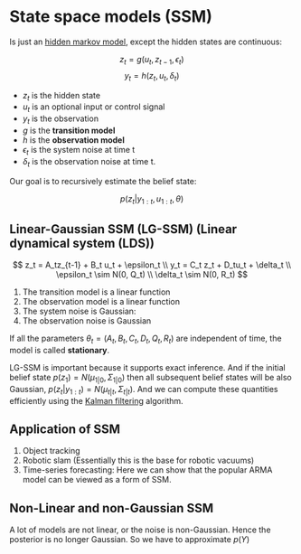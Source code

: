 # State space models (SSM)

Is just an [hidden markov model](hidden_markov_models.md), except the hidden states are continuous:

$$z_t = g(u_t, z_{t-1}, \epsilon_t)$$ 
$$y_t = h(z_t, u_t, \delta_t)$$

* $z_t$ is the hidden state
* $u_t$ is an optional input or control signal
* $y_t$ is the observation
* $g$ is the **transition model**
* $h$ is the **observation model**
* $\epsilon_t$ is the system noise at time t
* $\delta_t$ is the observation noise at time t.

Our goal is to recursively estimate the belief state:

$$p(z_t| y_{1:t}, u_{1:t}, \theta)$$

## Linear-Gaussian SSM (LG-SSM) (Linear dynamical system (LDS))
$$
    z_t = A_tz_{t-1} + B_t u_t + \epsilon_t \\
    y_t = C_t z_t + D_tu_t + \delta_t \\
    \epsilon_t \sim N(0, Q_t) \\
    \delta_t \sim N(0, R_t)
$$

1. The transition model is a linear function
2. The observation model is a linear function
3. The system noise is Gaussian:
4. The observation noise is Gaussian


If all the parameters $\theta_t = (A_t, B_t, C_t, D_t, Q_t, R_t)$ are independent of time, the model is called **stationary**.

LG-SSM is important because it supports exact inference. And if the initial belief state $p(z_1) = N(\mu_{1|0}, \Sigma_{1|0})$ then all subsequent belief states will be also Gaussian, $p(z_t| y_{1:t}) = N(\mu_{t|t}, \Sigma_{t|t})$. And we can compute these quantities efficiently using the [Kalman filtering](kalman_filtering.md) algorithm.

## Application of SSM

1. Object tracking
2. Robotic slam (Essentially this is the base for robotic vacuums)
3. Time-series forecasting: Here we can show that the popular ARMA model can be viewed as a form of SSM.

## Non-Linear and non-Gaussian SSM

A lot of models are not linear, or the noise is non-Gaussian. Hence the posterior is no longer Gaussian. So we have to approximate 
$p(Y)$